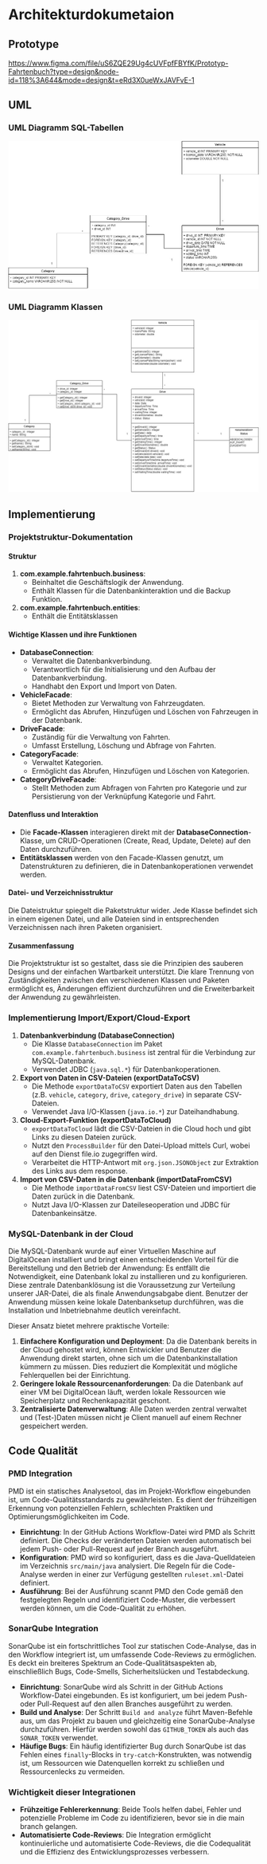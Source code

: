 # Architekturdokumetaion

## Prototype 
https://www.figma.com/file/uS6ZQE29Ug4cUVFpfFBYfK/Prototyp-Fahrtenbuch?type=design&node-id=118%3A644&mode=design&t=eRd3X0ueWxJAVFvE-1

## UML

### UML Diagramm SQL-Tabellen

![alt text](https://github.com/jku-win-se/teaching-2023.ws.prse.braeuer.team2/blob/main/docs/UML_Tabellen.jpg?raw=true)



### UML Diagramm Klassen

![alt text](https://github.com/jku-win-se/teaching-2023.ws.prse.braeuer.team2/blob/main/docs/UML_Java_Klassen.jpg?raw=true)

## Implementierung

### Projektstruktur-Dokumentation

#### Struktur

1. **com.example.fahrtenbuch.business**:
   - Beinhaltet die Geschäftslogik der Anwendung.
   - Enthält Klassen für die Datenbankinteraktion und die Backup Funktion.
2. **com.example.fahrtenbuch.entities**:
   - Enthält die Entitätsklassen

#### Wichtige Klassen und ihre Funktionen

- **DatabaseConnection**:
  - Verwaltet die Datenbankverbindung.
  - Verantwortlich für die Initialisierung und den Aufbau der Datenbankverbindung.
  - Handhabt den Export und Import von Daten.
- **VehicleFacade**:
  - Bietet Methoden zur Verwaltung von Fahrzeugdaten.
  - Ermöglicht das Abrufen, Hinzufügen und Löschen von Fahrzeugen in der Datenbank.
- **DriveFacade**:
  - Zuständig für die Verwaltung von Fahrten.
  - Umfasst Erstellung, Löschung und Abfrage von Fahrten.
- **CategoryFacade**:
  - Verwaltet Kategorien.
  - Ermöglicht das Abrufen, Hinzufügen und Löschen von Kategorien.
- **CategoryDriveFacade**:
  - Stellt Methoden zum Abfragen von Fahrten pro Kategorie und zur Persistierung von der Verknüpfung Kategorie und Fahrt.

#### Datenfluss und Interaktion

- Die **Facade-Klassen** interagieren direkt mit der **DatabaseConnection**-Klasse, um CRUD-Operationen (Create, Read, Update, Delete) auf den Daten durchzuführen.
- **Entitätsklassen** werden von den Facade-Klassen genutzt, um Datenstrukturen zu definieren, die in Datenbankoperationen verwendet werden.

#### Datei- und Verzeichnisstruktur

Die Dateistruktur spiegelt die Paketstruktur wider. Jede Klasse befindet sich in einem eigenen Datei, und alle Dateien sind in entsprechenden Verzeichnissen nach ihren Paketen organisiert.

#### Zusammenfassung

Die Projektstruktur ist so gestaltet, dass sie die Prinzipien des sauberen Designs und der einfachen Wartbarkeit unterstützt. Die klare Trennung von Zuständigkeiten zwischen den verschiedenen Klassen und Paketen ermöglicht es, Änderungen effizient durchzuführen und die Erweiterbarkeit der Anwendung zu gewährleisten.

### Implementierung Import/Export/Cloud-Export

1. **Datenbankverbindung (DatabaseConnection)**
   - Die Klasse `DatabaseConnection` im Paket `com.example.fahrtenbuch.business` ist zentral für die Verbindung zur MySQL-Datenbank.
   - Verwendet JDBC (`java.sql.*`) für Datenbankoperationen.
2. **Export von Daten in CSV-Dateien (exportDataToCSV)**
   - Die Methode `exportDataToCSV` exportiert Daten aus den Tabellen (z.B. `vehicle`, `category`, `drive`, `category_drive`) in separate CSV-Dateien.
   - Verwendet Java I/O-Klassen (`java.io.*`) zur Dateihandhabung.
3. **Cloud-Export-Funktion (exportDataToCloud)**
   - `exportDataToCloud` lädt die CSV-Dateien in die Cloud hoch und gibt Links zu diesen Dateien zurück.
   - Nutzt den `ProcessBuilder` für den Datei-Upload mittels Curl, wobei auf den Dienst file.io zugegriffen wird.
   - Verarbeitet die HTTP-Antwort mit `org.json.JSONObject` zur Extraktion des Links aus dem response.
4. **Import von CSV-Daten in die Datenbank (importDataFromCSV)**
   - Die Methode `importDataFromCSV` liest CSV-Dateien und importiert die Daten zurück in die Datenbank.
   - Nutzt Java I/O-Klassen zur Dateileseoperation und JDBC für Datenbankeinsätze.
  
### MySQL-Datenbank in der Cloud

Die MySQL-Datenbank wurde auf einer Virtuellen Maschine auf DigitalOcean installiert und bringt einen entscheidenden Vorteil für die Bereitstellung und den Betrieb der Anwendung: Es entfällt die Notwendigkeit, eine Datenbank lokal zu installieren und zu konfigurieren. Diese zentrale Datenbanklösung ist die Voraussetzung zur Verteilung unserer JAR-Datei, die als finale Anwendungsabgabe dient. Benutzer der Anwendung müssen keine lokale Datenbanksetup durchführen, was die Installation und Inbetriebnahme deutlich vereinfacht.

Dieser Ansatz bietet mehrere praktische Vorteile:

1. **Einfachere Konfiguration und Deployment**: Da die Datenbank bereits in der Cloud gehostet wird, können Entwickler und Benutzer die Anwendung direkt starten, ohne sich um die Datenbankinstallation kümmern zu müssen. Dies reduziert die Komplexität und mögliche Fehlerquellen bei der Einrichtung.
2. **Geringere lokale Ressourcenanforderungen**: Da die Datenbank auf einer VM bei DigitalOcean läuft, werden lokale Ressourcen wie Speicherplatz und Rechenkapazität geschont.
3. **Zentralisierte Datenverwaltung**: Alle Daten werden zentral verwaltet und (Test-)Daten müssen nicht je Client manuell auf einem Rechner gespeichert werden.



## Code Qualität

### PMD Integration

PMD ist ein statisches Analysetool, das im Projekt-Workflow eingebunden ist, um Code-Qualitätsstandards zu gewährleisten. Es dient der frühzeitigen Erkennung von potenziellen Fehlern, schlechten Praktiken und Optimierungsmöglichkeiten im Code.

- **Einrichtung**: In der GitHub Actions Workflow-Datei wird PMD als Schritt definiert. Die Checks der veränderten Dateien werden automatisch bei jedem Push- oder Pull-Request auf jeder Branch ausgeführt.
- **Konfiguration**: PMD wird so konfiguriert, dass es die Java-Quelldateien im Verzeichnis `src/main/java` analysiert. Die Regeln für die Code-Analyse werden in einer zur Verfügung gestellten `ruleset.xml`-Datei definiert.
- **Ausführung**: Bei der Ausführung scannt PMD den Code gemäß den festgelegten Regeln und identifiziert Code-Muster, die verbessert werden können, um die Code-Qualität zu erhöhen.

### SonarQube Integration

SonarQube ist ein fortschrittliches Tool zur statischen Code-Analyse, das in den Workflow integriert ist, um umfassende Code-Reviews zu ermöglichen. Es deckt ein breiteres Spektrum an Code-Qualitätsaspekten ab, einschließlich Bugs, Code-Smells, Sicherheitslücken und Testabdeckung.

- **Einrichtung**: SonarQube wird als Schritt in der GitHub Actions Workflow-Datei eingebunden. Es ist konfiguriert, um bei jedem Push- oder Pull-Request auf den allen Branches ausgeführt zu werden.
- **Build und Analyse**: Der Schritt `Build and analyze` führt Maven-Befehle aus, um das Projekt zu bauen und gleichzeitig eine SonarQube-Analyse durchzuführen. Hierfür werden sowohl das `GITHUB_TOKEN` als auch das `SONAR_TOKEN` verwendet.
- **Häufige Bugs**: Ein häufig identifizierter Bug durch SonarQube ist das Fehlen eines `finally`-Blocks in `try-catch`-Konstrukten, was notwendig ist, um Ressourcen wie Datenquellen korrekt zu schließen und Ressourcenlecks zu vermeiden.

### Wichtigkeit dieser Integrationen

- **Frühzeitige Fehlererkennung**: Beide Tools helfen dabei, Fehler und potenzielle Probleme im Code zu identifizieren, bevor sie in die main branch gelangen.
- **Automatisierte Code-Reviews**: Die Integration ermöglicht kontinuierliche und automatisierte Code-Reviews, die die Codequalität und die Effizienz des Entwicklungsprozesses verbessern.
